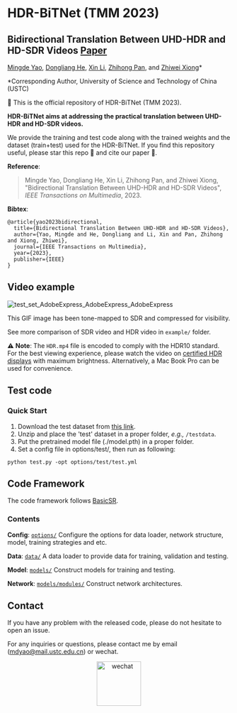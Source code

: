 # HDR-BiTNet (TMM 2023)

## Bidirectional Translation Between UHD-HDR and HD-SDR Videos [Paper](https://ieeexplore.ieee.org/document/10025794/)

[Mingde Yao](https://scholar.google.com/citations?user=fsE3MzwAAAAJ&hl=en), [Dongliang He](https://scholar.google.com/citations?user=ui6DYGoAAAAJ&hl=en), [Xin Li](https://scholar.google.com/citations?user=4BEGYMwAAAAJ&hl=zh-CN), [Zhihong Pan](https://scholar.google.com/citations?user=IVxQvz0AAAAJ&hl=en), and [Zhiwei Xiong](http://staff.ustc.edu.cn/~zwxiong/)*

*Corresponding Author, University of Science and Technology of China (USTC)

:rocket: This is the official repository of HDR-BiTNet (TMM 2023). 

**HDR-BiTNet aims at addressing the practical translation between UHD-HDR and HD-SDR videos.**

We provide the training and test code along with the trained weights and the dataset (train+test) used for the HDR-BiTNet. If you find this repository useful, please star this repo :star2: and cite our paper :page_facing_up:.

**Reference**:  

> Mingde Yao, Dongliang He, Xin Li, Zhihong Pan, and Zhiwei Xiong, "Bidirectional Translation Between UHD-HDR and HD-SDR Videos",
*IEEE Transactions on Multimedia*, 2023.

**Bibtex**:

```
@article{yao2023bidirectional,
  title={Bidirectional Translation Between UHD-HDR and HD-SDR Videos},
  author={Yao, Mingde and He, Dongliang and Li, Xin and Pan, Zhihong and Xiong, Zhiwei},
  journal={IEEE Transactions on Multimedia},
  year={2023},
  publisher={IEEE}
}
```

## Video example

![test_set_AdobeExpress_AdobeExpress_AdobeExpress](https://github.com/mdyao/HDR-BiTNet/assets/33108887/dc5b1ebe-de24-444f-ab5e-818bed782ea4)

This GIF image has been tone-mapped to SDR and compressed for visibility.

See more comparison of SDR video and HDR video in `example/` folder. 

:warning: **Note**: The `HDR.mp4` file is encoded to comply with the HDR10 standard. For the best viewing experience, please watch the video on [certified HDR displays](https://displayhdr.org/certified-products) with maximum brightness. Alternatively, a Mac Book Pro can be used for convenience.

## Test code

### Quick Start
1. Download the test dataset from [this link](https://drive.google.com/open?id=144QYC403NrFXunlsr4k8MXUCxrlauVYH).
2. Unzip and place the 'test' dataset in a proper folder, _e.g.,_ `/testdata`.
3. Put the pretrained model file (./model.pth) in a proper folder.
4. Set a config file in options/test/, then run as following:

 ```
 python test.py -opt options/test/test.yml
 ```


## Code Framework
The code framework follows [BasicSR](https://github.com/xinntao/BasicSR/tree/master/codes). 

### Contents

**Config**: [`options/`](./options) Configure the options for data loader, network structure, model, training strategies and etc.

**Data**: [`data/`](./data) A data loader to provide data for training, validation and testing.

**Model**: [`models/`](./models) Construct models for training and testing.

**Network**: [`models/modules/`](./models/modules) Construct network architectures.



<!-- This repository is the **official implementation** of the paper, "Bidirectional Translation Between UHD-HDR and HD-SDR Videos", where more implementation details are presented. -->

## Contact

If you have any problem with the released code, please do not hesitate to open an issue.

For any inquiries or questions, please contact me by email (mdyao@mail.ustc.edu.cn) or wechat. 
<div align=center><img width="100" alt="wechat" src="https://user-images.githubusercontent.com/33108887/225539514-7c10ccc7-0710-4d7a-8a09-643cf3832d53.png"></div>
<!---
<div align=center><img width="100" alt="wechat" src="https://user-images.githubusercontent.com/33108887/225539514-7c10ccc7-0710-4d7a-8a09-643cf3832d53.png"></div>
-->

